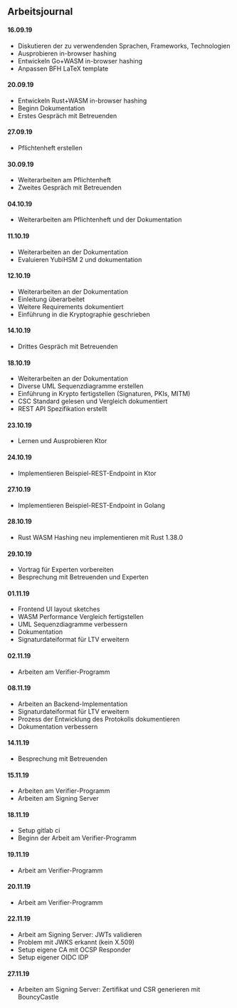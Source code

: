 ## Arbeitsjournal

#### 16.09.19
- Diskutieren der zu verwendenden Sprachen, Frameworks, Technologien
- Ausprobieren in-browser hashing
- Entwickeln Go+WASM in-browser hashing
- Anpassen BFH LaTeX template

#### 20.09.19
- Entwickeln Rust+WASM in-browser hashing
- Beginn Dokumentation
- Erstes Gespräch mit Betreuenden

#### 27.09.19
- Pflichtenheft erstellen

#### 30.09.19
- Weiterarbeiten am Pflichtenheft
- Zweites Gespräch mit Betreuenden

#### 04.10.19
- Weiterarbeiten am Pflichtenheft und der Dokumentation

#### 11.10.19
- Weiterarbeiten an der Dokumentation
- Evaluieren YubiHSM 2 und dokumentation

#### 12.10.19
- Weiterarbeiten an der Dokumentation
- Einleitung überarbeitet
- Weitere Requirements dokumentiert
- Einführung in die Kryptographie geschrieben

#### 14.10.19
- Drittes Gespräch mit Betreuenden

#### 18.10.19
- Weiterarbeiten an der Dokumentation
- Diverse UML Sequenzdiagramme erstellen
- Einführung in Krypto fertigstellen (Signaturen, PKIs, MITM)
- CSC Standard gelesen und Vergleich dokumentiert
- REST API Spezifikation erstellt

#### 23.10.19
- Lernen und Ausprobieren Ktor

#### 24.10.19
- Implementieren Beispiel-REST-Endpoint in Ktor

#### 27.10.19
- Implementieren Beispiel-REST-Endpoint in Golang

#### 28.10.19
- Rust WASM Hashing neu implementieren mit Rust 1.38.0

#### 29.10.19
- Vortrag für Experten vorbereiten
- Besprechung mit Betreuenden und Experten

#### 01.11.19
- Frontend UI layout sketches
- WASM Performance Vergleich fertigstellen
- UML Sequenzdiagramme verbessern
- Dokumentation
- Signaturdateiformat für LTV erweitern

#### 02.11.19
- Arbeiten am Verifier-Programm


#### 08.11.19
- Arbeiten an Backend-Implementation
- Signaturdateiformat für LTV erweitern
- Prozess der Entwicklung des Protokolls dokumentieren
- Dokumentation verbessern


#### 14.11.19
- Besprechung mit Betreuenden

#### 15.11.19
- Arbeiten am Verifier-Programm
- Arbeiten am Signing Server


#### 18.11.19
- Setup gitlab ci
- Beginn der Arbeit am Verifier-Programm


#### 19.11.19
- Arbeit am Verifier-Programm

#### 20.11.19
- Arbeit am Verifier-Programm

#### 22.11.19
- Arbeit am Signing Server: JWTs validieren
- Problem mit JWKS erkannt (kein X.509)
- Setup eigene CA mit OCSP Responder
- Setup eigener OIDC IDP

#### 27.11.19
- Arbeiten am Signing Server: Zertifikat und CSR generieren mit BouncyCastle
